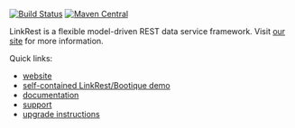 [![Build Status](https://travis-ci.org/nhl/link-rest.svg?branch=master)](https://travis-ci.org/nhl/link-rest)
[![Maven Central](https://maven-badges.herokuapp.com/maven-central/com.nhl.link.rest/link-rest/badge.svg)](https://maven-badges.herokuapp.com/maven-central/com.nhl.link.rest/link-rest/)

LinkRest is a flexible model-driven REST data service framework. Visit [our site](http://linkrest.io/) for more information.

Quick links:

* [website](http://linkrest.io)
* [self-contained LinkRest/Bootique demo](https://github.com/bootique-examples/bootique-linkrest-demo)
* [documentation](http://linkrest.io/docs/)
* [support](https://groups.google.com/forum/?#!forum/linkrest-user)
* [upgrade instructions](https://github.com/nhl/link-rest/blob/master/UPGRADE-NOTES.md)
